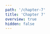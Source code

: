 ```yaml
---
path: '/chapter-7'
title: 'Chapter 7'
overview: true
hidden: false
---
```


<pages-in-this-section></pages-in-this-section>

<exercises-in-this-section></exercises-in-this-section>
